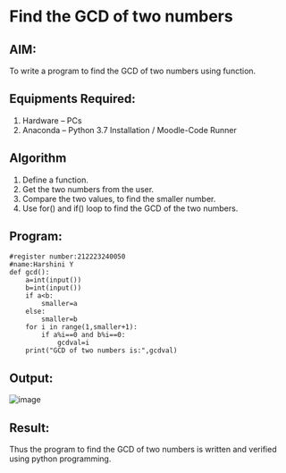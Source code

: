 # Find the GCD of two numbers

## AIM:
To write a program to find the GCD of two numbers using function.

## Equipments Required:
1. Hardware – PCs
2. Anaconda – Python 3.7 Installation / Moodle-Code Runner

## Algorithm
1. Define a function.
2. Get the two numbers from the user.
3. Compare the two values, to find the smaller number.
4. Use for() and if() loop to find the GCD of the two numbers.

## Program:
```
#register number:212223240050
#name:Harshini Y
def gcd():
    a=int(input())
    b=int(input())
    if a<b:
        smaller=a
    else:
        smaller=b
    for i in range(1,smaller+1):
        if a%i==0 and b%i==0:
            gcdval=i
    print("GCD of two numbers is:",gcdval)
```

## Output:

![image](https://github.com/harshiniyu/GCD-of-two-numbers/assets/144979786/940c56a2-159b-490b-b9c0-604980cd4c79)


## Result:
Thus the program to find the GCD of two numbers is written and verified using python programming.
